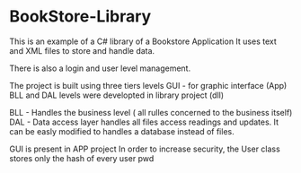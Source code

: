 # BookStore-Library
This is an example of a C# library of a Bookstore Application
It uses text and XML files to store and handle data. 

There is also a login and user level management.

The project is built using three tiers levels 
GUI - for graphic interface (App)
BLL and DAL levels were developted in library project (dll)

BLL - Handles the business level ( all rulles concerned to the business itself)
DAL - Data access layer handles all files access readings and updates. It can be easly modified to handles a database instead of files.

GUI is present in APP project
In order to increase security, the User class stores only the hash of every user pwd
